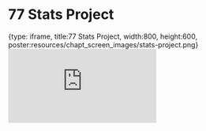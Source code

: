 # 77 Stats Project
 
{type: iframe, title:77 Stats Project, width:800, height:600, poster:resources/chapt_screen_images/stats-project.png}
![](https://datatrail-jhu.github.io/DataTrail_ReOrg/no_toc/stats-project.html)
 

 
